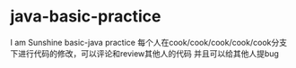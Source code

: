 # java-basic-practice
I am Sunshine
basic-java practice
每个人在cook/cook/cook/cook/cook分支下进行代码的修改，可以评论和review其他人的代码
并且可以给其他人提bug
